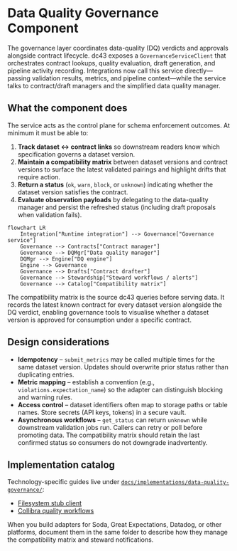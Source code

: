 # Data Quality Governance Component

The governance layer coordinates data-quality (DQ) verdicts and approvals
alongside contract lifecycle. dc43 exposes a `GovernanceServiceClient`
that orchestrates contract lookups, quality evaluation, draft generation,
and pipeline activity recording. Integrations now call this service
directly—passing validation results, metrics, and pipeline context—while
the service talks to contract/draft managers and the simplified data
quality manager.

## What the component does

The service acts as the control plane for schema enforcement outcomes. At
minimum it must be able to:

1. **Track dataset ↔ contract links** so downstream readers know which
   specification governs a dataset version.
2. **Maintain a compatibility matrix** between dataset versions and
   contract versions to surface the latest validated pairings and
   highlight drifts that require action.
3. **Return a status** (`ok`, `warn`, `block`, or `unknown`) indicating
   whether the dataset version satisfies the contract.
4. **Evaluate observation payloads** by delegating to the data-quality
   manager and persist the refreshed status (including draft proposals
   when validation fails).

```mermaid
flowchart LR
    Integration["Runtime integration"] --> Governance["Governance service"]
    Governance --> Contracts["Contract manager"]
    Governance --> DQMgr["Data quality manager"]
    DQMgr --> Engine["DQ engine"]
    Engine --> Governance
    Governance --> Drafts["Contract drafter"]
    Governance --> Stewardship["Steward workflows / alerts"]
    Governance --> Catalog["Compatibility matrix"]
```

The compatibility matrix is the source dc43 queries before serving data.
It records the latest known contract for every dataset version alongside
the DQ verdict, enabling governance tools to visualise whether a dataset
version is approved for consumption under a specific contract.

## Design considerations

* **Idempotency** – `submit_metrics` may be called multiple times for the
  same dataset version. Updates should overwrite prior status rather than
  duplicating entries.
* **Metric mapping** – establish a convention (e.g.,
  `violations.expectation_name`) so the adapter can distinguish blocking
  and warning rules.
* **Access control** – dataset identifiers often map to storage paths or
  table names. Store secrets (API keys, tokens) in a secure vault.
* **Asynchronous workflows** – `get_status` can return `unknown` while
  downstream validation jobs run. Callers can retry or poll before
  promoting data. The compatibility matrix should retain the last
  confirmed status so consumers do not downgrade inadvertently.

## Implementation catalog

Technology-specific guides live under
[`docs/implementations/data-quality-governance/`](implementations/data-quality-governance/):

- [Filesystem stub client](implementations/data-quality-governance/stub.md)
- [Collibra quality workflows](implementations/data-quality-governance/collibra.md)

When you build adapters for Soda, Great Expectations, Datadog, or other
platforms, document them in the same folder to describe how they manage
the compatibility matrix and steward notifications.
